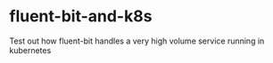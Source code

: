 # fluent-bit-and-k8s
Test out how fluent-bit handles a very high volume service running in kubernetes

